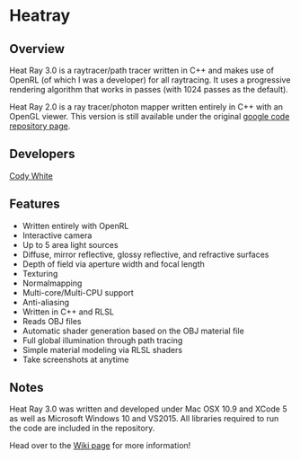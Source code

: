 # Heatray

## Overview

Heat Ray 3.0 is a raytracer/path tracer written in C++ and makes use of OpenRL (of which I was a developer) for all raytracing. It uses a progressive rendering algorithm that works in passes (with 1024 passes as the default).

Heat Ray 2.0 is a ray tracer/photon mapper written entirely in C++ with an OpenGL viewer. This version is still available under the original [google code repository page](https://code.google.com/p/heatray/downloads/list).

## Developers

[Cody White](https://www.linkedin.com/in/cody-white-78476019)

## Features

* Written entirely with OpenRL
* Interactive camera
* Up to 5 area light sources
* Diffuse, mirror reflective, glossy reflective, and refractive surfaces
* Depth of field via aperture width and focal length
* Texturing
* Normalmapping
* Multi-core/Multi-CPU support
* Anti-aliasing
* Written in C++ and RLSL
* Reads OBJ files
* Automatic shader generation based on the OBJ material file
* Full global illumination through path tracing
* Simple material modeling via RLSL shaders
* Take screenshots at anytime

## Notes

Heat Ray 3.0 was written and developed under Mac OSX 10.9 and XCode 5 as well as Microsoft Windows 10 and VS2015. All libraries required to run the code are included in the repository.

Head over to the [Wiki page](https://github.com/galdar496/heatray/wiki/Home) for more information!

